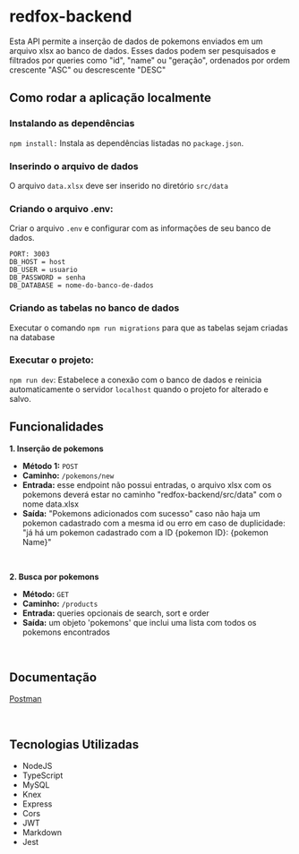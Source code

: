 # redfox-backend

 Esta API permite a inserção de dados de pokemons enviados em um arquivo xlsx ao banco de dados. Esses dados podem ser pesquisados e filtrados por queries como "id", "name" ou "geração", ordenados por ordem crescente "ASC" ou descrescente "DESC"
 


 ## Como rodar a aplicação localmente
### Instalando as dependências
 `npm install:`
 Instala as dependências listadas no  `package.json`.
 
 ### Inserindo o arquivo de dados
 O arquivo `data.xlsx` deve ser inserido no diretório `src/data`
 
 
 ### Criando o arquivo .env:
 Criar o arquivo `.env` e configurar com as informações de seu banco de dados.
 
 ```
 PORT: 3003
 DB_HOST = host
 DB_USER = usuario
 DB_PASSWORD = senha
 DB_DATABASE = nome-do-banco-de-dados
 ```
 
 ### Criando as tabelas no banco de dados
Executar o comando `npm run migrations` para que as tabelas sejam criadas na database
 
 ### Executar o projeto:
 `npm run dev`:
 Estabelece a conexão com o banco de dados e reinicia automaticamente o servidor `localhost` quando o projeto for alterado e salvo.


 ## Funcionalidades
 **1. Inserção de pokemons**
 
* **Método 1:** `POST `
* **Caminho:** `/pokemons/new `
* **Entrada:**  esse endpoint não possui entradas, o arquivo xlsx com os pokemons deverá estar no caminho "redfox-backend/src/data" com o nome data.xlsx
 * **Saída:** "Pokemons adicionados com sucesso" caso não haja um pokemon cadastrado com a mesma id ou erro em caso de duplicidade: "já há um pokemon cadastrado com a ID {pokemon ID}: {pokemon Name}"

<br/>
 
 **2. Busca por pokemons**
 
* **Método:** `GET `
* **Caminho:** `/products`
* **Entrada:**  queries opcionais de search, sort e order
* **Saída:** um objeto 'pokemons' que inclui uma lista com todos os pokemons encontrados
   
<br/>

## Documentação
[Postman](https://documenter.getpostman.com/view/21553413/2s8Z6u3aBT)
 
 <br/>
 
 ## Tecnologias Utilizadas
 * NodeJS
 * TypeScript
 * MySQL
 * Knex
 * Express
 * Cors
 * JWT
 * Markdown
 * Jest

